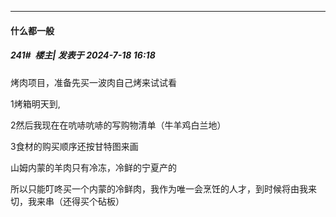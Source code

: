 ﻿
*****

####  什么都一般  
##### 241#         楼主| 发表于 2024-7-18 16:18

烤肉项目，准备先买一波肉自己烤来试试看

1烤箱明天到,

2然后我现在在吭哧吭哧的写购物清单（牛羊鸡白兰地）

3食材的购买顺序还按甘特图来画

山姆内蒙的羊肉只有冷冻，冷鲜的宁夏产的

所以只能叮咚买一个内蒙的冷鲜肉，我作为唯一会烹饪的人才，到时候将由我来切，我来串（还得买个砧板）

